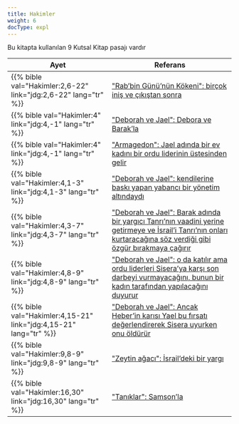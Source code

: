 ```yaml
---
title: Hakimler
weight: 6
docType: expl
---
```


Bu kitapta kullanılan 9 Kutsal Kitap pasajı vardır

| Ayet | Referans |
|-------|-----------|
| {{% bible val="Hakimler:2,6-22" link="jdg:2,6-22" lang="tr" %}} | ["Rab’bin Günü’nün Kökeni": birçok iniş ve çıkıştan sonra ](/expl/background/israel/the-day-of-the-lord#45df) |
| {{% bible val="Hakimler:4" link="jdg:4,-1" lang="tr" %}} | ["Deborah ve Jael": Debora ve Barak’la](/expl/content/bowls/the-key-to-armageddon#8338) |
| {{% bible val="Hakimler:4" link="jdg:4,-1" lang="tr" %}} | ["Armagedon": Jael adında bir ev kadını bir ordu liderinin üstesinden gelir](/quick/content/bowls#None) |
| {{% bible val="Hakimler:4,1-3" link="jdg:4,1-3" lang="tr" %}} | ["Deborah ve Jael": kendilerine baskı yapan yabancı bir yönetim altındaydı](/expl/content/bowls/the-key-to-armageddon#8338) |
| {{% bible val="Hakimler:4,3-7" link="jdg:4,3-7" lang="tr" %}} | ["Deborah ve Jael": Barak adında bir yargıcı Tanrı’nın vaadini yerine getirmeye ve İsrail’i Tanrı’nın onları kurtaracağına söz verdiği gibi özgür bırakmaya çağırır](/expl/content/bowls/the-key-to-armageddon#8338) |
| {{% bible val="Hakimler:4,8-9" link="jdg:4,8-9" lang="tr" %}} | ["Deborah ve Jael": o da katılır ama ordu liderleri Sisera’ya karşı son darbeyi vurmayacağını, bunun bir kadın tarafından yapılacağını duyurur](/expl/content/bowls/the-key-to-armageddon#8338) |
| {{% bible val="Hakimler:4,15-21" link="jdg:4,15-21" lang="tr" %}} | ["Deborah ve Jael": Ancak Heber’in karısı Yael bu fırsatı değerlendirerek Sisera uyurken onu öldürür](/expl/content/bowls/the-key-to-armageddon#8338) |
| {{% bible val="Hakimler:9,8-9" link="jdg:9,8-9" lang="tr" %}} | ["Zeytin ağacı": İsrail’deki bir yargı](/expl/background/israel/the-church-is-part-of-israel#5ef1) |
| {{% bible val="Hakimler:16,30" link="jdg:16,30" lang="tr" %}} | ["Tanıklar": Samson’la](/appl/content/witnesses/_index#2470) |
